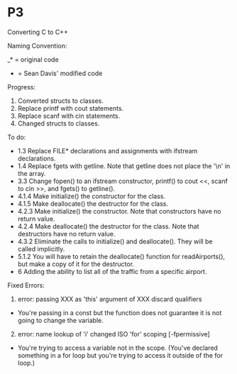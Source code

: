 # P3
Converting C to C++

Naming Convention:

_* = original code
 * = Sean Davis' modified code

Progress: 

1. Converted structs to classes.
2. Replace printf with cout statements.
3. Replace scanf with cin statements.
4. Changed structs to classes.

To do:
- 1.3 Replace FILE* declarations and assignments with ifstream declarations.
- 1.4 Replace fgets with getline. Note that getline does not place the '\n' in the array.
- 3.3 Change fopen() to an ifstream constructor, printf() to cout <<, scanf to cin >>, and fgets() to getline().
- 4.1.4 Make initialize() the constructor for the class.
- 4.1.5 Make deallocate() the destructor for the class.
- 4.2.3 Make initialize() the constructor. Note that constructors have no return value.
- 4.2.4 Make deallocate() the destructor for the class. Note that destructors have no return value.
- 4.3.2 Eliminate the calls to initialize() and deallocate(). They will be called implicitly.
- 5.1.2 You will have to retain the deallocate() function for readAirports(), but make a copy of it for the destructor.
- 6 Adding the ability to list all of the traffic from a specific airport. 

Fixed Errors:
1. error: passing XXX as 'this' argument of XXX discard qualifiers
- You're passing in a const but the function does not guarantee it is not going to change the variable.
2. error: name lookup of 'i' changed ISO 'for' scoping [-fpermissive]
- You're trying to access a variable not in the scope. (You've declared something in a for loop but you're trying to access it outside of the for loop.)
